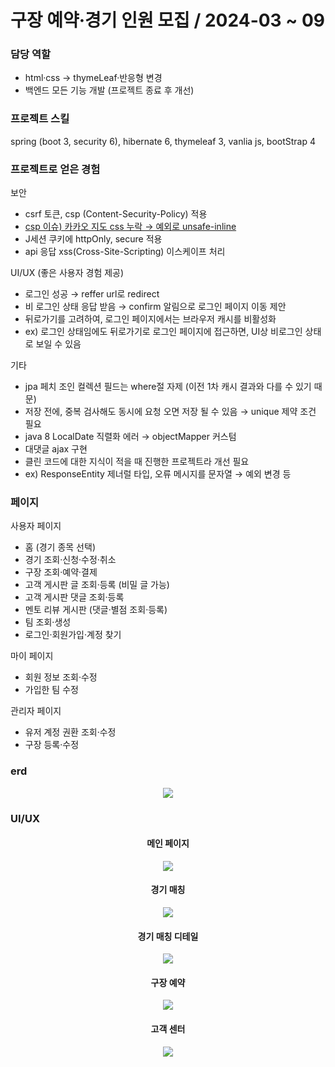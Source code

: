 <h1>구장 예약·경기 인원 모집 / 2024-03 ~ 09</h1>

### 담당 역할
<ul>
  <li>html·css → thymeLeaf·반응형 변경 </li>
  <li>백엔드 모든 기능 개발 (프로젝트 종료 후 개선)</li>
</ul>
 
### 프로젝트 스킬
spring (boot 3, security 6), hibernate 6, thymeleaf 3, vanlia js,  bootStrap 4

### 프로젝트로 얻은 경험

보안
<ul>
  <li>csrf 토큰, csp (Content-Security-Policy) 적용</li>
  <li>
    <a href="https://github.com/kimtaehyun304/poma/blob/e3c4a97d4deb1eb61b1e4075d94dff6c39c7e2a5/src/main/java/goinmul/sportsmanage/config/SecurityConfig.java#L47">
      csp 이슈) 카카오 지도 css 누락 → 예외로 unsafe-inline</li>
    </a>
  <li>J세션 쿠키에 httpOnly, secure 적용</li>
  <li>api 응답 xss(Cross-Site-Scripting) 이스케이프 처리</li>
</ul>

UI/UX (좋은 사용자 경험 제공)
<ul>
    <li>로그인 성공 → reffer url로 redirect</li>
    <li>비 로그인 상태 응답 받음 → confirm 알림으로 로그인 페이지 이동 제안</li>
    <li>뒤로가기를 고려하여, 로그인 페이지에서는 브라우저 캐시를 비활성화</li>
    <li>ex) 로그인 상태임에도 뒤로가기로 로그인 페이지에 접근하면, UI상 비로그인 상태로 보일 수 있음</li>
</ul>

기타
<ul>
    <li>jpa 페치 조인 컬렉션 필드는 where절 자제 (이전 1차 캐시 결과와 다를 수 있기 때문)</li>
    <li>저장 전에, 중복 검사해도 동시에 요청 오면 저장 될 수 있음 → unique 제약 조건 필요</li>
    <li>java 8 LocalDate 직렬화 에러 → objectMapper 커스텀</li>
    <li>대댓글 ajax 구현</li>
    <li>클린 코드에 대한 지식이 적을 때 진행한 프로젝트라 개선 필요</li>
    <li>ex) ResponseEntity 제너럴 타입, 오류 메시지를 문자열 → 예외 변경 등</li>
</ul>

### 페이지

사용자 페이지
<ul>
  <li>홈 (경기 종목 선택)</li>
  <li>경기 조회·신청·수정·취소</li>
  <li>구장 조회·예약·결제</li>
  <li>고객 게시판 글 조회·등록 (비밀 글 가능)</li>
  <li>고객 게시판 댓글 조회·등록</li>
  <li>멘토 리뷰 게시판 (댓글·별점 조회·등록)</li>
  <li>팀 조회·생성</li>
  <li>로그인·회원가입·계정 찾기</li>
</ul>

마이 페이지
<ul>
  <li>회원 정보 조회·수정</li>
  <li>가입한 팀 수정</li>
</ul>

관리자 페이지
<ul>
  <li>유저 계정 권환 조회·수정</li>
  <li>구장 등록·수정</li>
</ul>

### erd
<p align="center">
<img src="https://github.com/user-attachments/assets/9011057d-cb83-41bc-8784-0d4d352f92ed"/>
</p>

### UI/UX
<h4 align="center">메인 페이지</h4>
<p align="center">
<img src="https://github.com/user-attachments/assets/0888f4c6-6062-4016-9dda-0f2f571e83b2" />
</p>

<h4 align="center">경기 매칭</h4>
<p align="center">
<img src="https://github.com/user-attachments/assets/c8e7dd30-e881-4868-b07d-129649a2ee76" />
</p>

<h4 align="center">경기 매칭 디테일</h4>
<p align="center">
<img src="https://github.com/user-attachments/assets/043ce53f-9a90-4586-8822-2c6e6f0678ea" />
</p>

<h4 align="center">구장 예약</h4>
<p align="center">
<img src="https://github.com/user-attachments/assets/2c17759a-da31-4834-a7c0-3da393ad58f4" />
</p>

<h4 align="center">고객 센터</h4>
<p align="center">
<img src="https://github.com/user-attachments/assets/771149c7-c421-4b11-aa97-5d54cf8e1e9d" />
</p>
